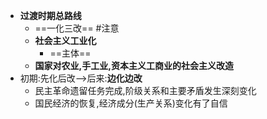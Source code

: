 - **过渡时期总路线**
	- ==一化三改== #注意
	- **社会主义工业化**
		- ==主体==
	- **国家对农业,手工业,资本主义工商业的社会主义改造**
- 初期:先化后改-->后来:**边化边改**
	- 民主革命遗留任务完成,阶级关系和主要矛盾发生深刻变化
	- 国民经济的恢复,经济成分(生产关系)变化有了自信